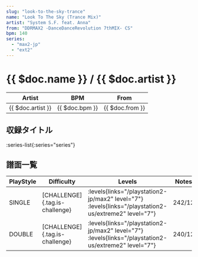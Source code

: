```yaml
---
slug: "look-to-the-sky-trance"
name: "Look To The Sky (Trance Mix)"
artist: "System S.F. feat. Anna"
from: "DDRMAX2 -DanceDanceRevolution 7thMIX- CS"
bpm: 140
series:
  - "max2-jp"
  - "ext2"
---
```


# {{ $doc.name }} / {{ $doc.artist }}

|Artist|BPM|From|
|------|---|----|
|{{ $doc.artist }}|{{ $doc.bpm }}|{{ $doc.from }}|

## 収録タイトル

:series-list{:series="series"}

## 譜面一覧

|PlayStyle|Difficulty|Levels|Notes|Movie|
|---------|----------|------|-----|-----|
|SINGLE|[CHALLENGE]{.tag.is-challenge}|<div class="field is-grouped is-grouped-multiline"> :levels{links="/playstation2-jp/max2" level="7"}  :levels{links="/playstation2-us/extreme2" level="7"}</div>|242/12||
|DOUBLE|[CHALLENGE]{.tag.is-challenge}|<div class="field is-grouped is-grouped-multiline"> :levels{links="/playstation2-jp/max2" level="7"}  :levels{links="/playstation2-us/extreme2" level="7"}</div>|240/12||
